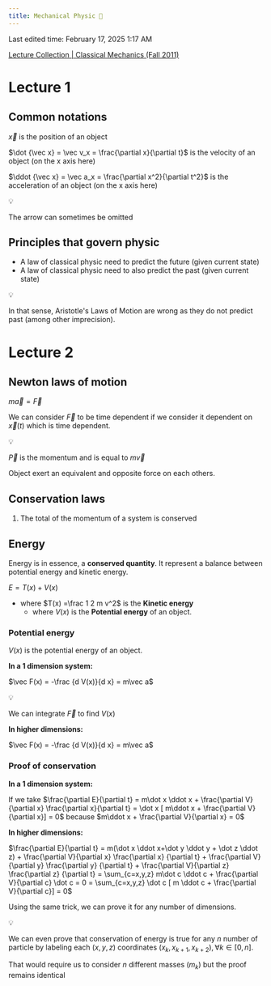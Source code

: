 ```yaml
---
title: Mechanical Physic 🏃
---
```

Last edited time: February 17, 2025 1:17 AM

[Lecture Collection | Classical Mechanics (Fall 2011)](https://www.youtube.com/playlist?list=PL47F408D36D4CF129)

# Lecture 1

## Common notations

$\vec x$ is the position of an object

$\dot {\vec x} = \vec v_x = \frac{\partial x}{\partial t}$ is the velocity of an object (on the x axis here)

$\ddot {\vec x} = \vec a_x = \frac{\partial x^2}{\partial t^2}$ is the acceleration of an object (on the x axis here)

<aside>
💡

The arrow can sometimes be omitted

</aside>

## Principles that govern physic

- A law of classical physic need to predict the future (given current state)
- A law of classical physic need to also predict the past (given current state)

<aside>
💡

In that sense, Aristotle's Laws of Motion are wrong as they do not predict past (among other imprecision).

</aside>

# Lecture 2

## Newton laws of motion

$m\vec{a} = \vec{F}$

We can consider $\vec F$ to be time dependent if we consider it dependent on $\vec x(t)$ which is time dependent.

<aside>
💡

$\vec{P}$ is the momentum and is equal to $m\vec{v}$

</aside>

Object exert an equivalent and opposite force on each others.

## Conservation laws

1. The total of the momentum of a system is conserved

## Energy

Energy is in essence, a **conserved quantity**. It represent a balance between potential energy and kinetic energy.

$E = T(x) + V(x)$

- where $T(x) =\frac 1 2 m v^2$ is the **Kinetic energy**
    - where $V(x)$ is the **Potential energy** of an object.

### Potential energy

$V(x)$ is the potential energy of an object.

**In a 1 dimension system:**

$\vec F(x) = -\frac {d V(x)}{d x} = m\vec a$

<aside>
💡

We can integrate $\vec F$ to find $V(x)$

</aside>

**In higher dimensions:**

$\vec F(x) = -\frac {d V(x)}{d x} = m\vec a$

### Proof of conservation

**In a 1 dimension system:**

If we take $\frac{\partial E}{\partial t} = m\dot x \ddot x + \frac{\partial V}{\partial x} \frac{\partial x}{\partial t} = \dot x [ m\ddot x + \frac{\partial V}{\partial x}] = 0$
 because $m\ddot x + \frac{\partial V}{\partial x} = 0$

**In higher dimensions:**

$\frac{\partial E}{\partial t} =  m(\dot x \ddot x+\dot y \ddot y + \dot z \ddot z) + \frac{\partial V}{\partial x} \frac{\partial x} {\partial t} + \frac{\partial V}{\partial y} \frac{\partial y} {\partial t} + \frac{\partial V}{\partial z} \frac{\partial z} {\partial t} = \sum_{c=x,y,z} m\dot c \ddot c + \frac{\partial V}{\partial c} \dot c = 0 = \sum_{c=x,y,z} \dot c [ m \ddot c + \frac{\partial V}{\partial c}] = 0$

Using the same trick, we can prove it for any number of dimensions.

<aside>
💡

We can even prove that conservation of energy is true for any $n$ number of particle by labeling each $(x,y,z)$ coordinates $(x_k, x_{k+1}, x_{k+2}), \forall k \in [0,n]$.

That would require us to consider $n$ different masses ($m_k$) but the proof remains identical

</aside>
